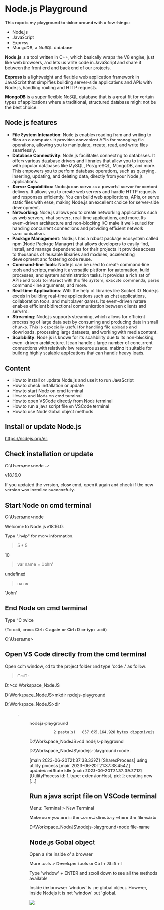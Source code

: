 # Node.js Playground

This repo is my playground to tinker around with a few things:

- Node.js
- JavaScript
- Express
- MongoDB, a NoSQL database

<b>Node.js</b> is a tool written in C++, which basically wraps the V8 engine, just like web browsers, and lets us write code in JavaScript and share it between the front end and back end of our projects.

<b>Express</b> is a lightweight and flexible web application framework in JavaScript that simplifies building server-side applications and APIs with Node.js, handling routing and HTTP requests. 

<b>MongoDB</b> is a super flexible NoSQL database that is a great fit for certain types of applications where a traditional, structured database might not be the best choice. 

## Node.js features

- <b>File System Interaction</b>: Node.js enables reading from and writing to files on a computer. It provides convenient APIs for managing file operations, allowing you to manipulate, create, read, and write files seamlessly.
- <b>Database Connectivity</b>: Node.js facilitates connecting to databases. It offers various database drivers and libraries that allow you to interact with popular databases like MySQL, PostgreSQL, MongoDB, and more. This empowers you to perform database operations, such as querying, inserting, updating, and deleting data, directly from your Node.js applications.
- <b>Server Capabilities</b>: Node.js can serve as a powerful server for content delivery. It allows you to create web servers and handle HTTP requests and responses efficiently. You can build web applications, APIs, or serve static files with ease, making Node.js an excellent choice for server-side development.
- <b>Networking</b>: Node.js allows you to create networking applications such as web servers, chat servers, real-time applications, and more. Its event-driven architecture and non-blocking I/O make it well-suited for handling concurrent connections and providing efficient network communication.
- <b>Package Management</b>: Node.js has a robust package ecosystem called npm (Node Package Manager) that allows developers to easily find, install, and manage dependencies for their projects. It provides access to thousands of reusable libraries and modules, accelerating development and fostering code reuse.
- <b>Command-line Tools</b>: Node.js can be used to create command-line tools and scripts, making it a versatile platform for automation, build processes, and system administration tasks. It provides a rich set of APIs and tools to interact with the file system, execute commands, parse command-line arguments, and more.
- <b>Real-time Applications</b>: With the help of libraries like Socket.IO, Node.js excels in building real-time applications such as chat applications, collaboration tools, and multiplayer games. Its event-driven nature enables efficient bidirectional communication between clients and servers.
- <b>Streaming</b>: Node.js supports streaming, which allows for efficient processing of large data sets by consuming and producing data in small chunks. This is especially useful for handling file uploads and downloads, processing large datasets, and working with media content.
- <b>Scalability</b>: Node.js is known for its scalability due to its non-blocking, event-driven architecture. It can handle a large number of concurrent connections with relatively low resource usage, making it suitable for building highly scalable applications that can handle heavy loads.

## Content

- How to install or update Node.js and use it to run JavaScript
- How to check installation or update
- How to start Node on cmd terminal
- How to end Node on cmd terminal
- How to open VSCode directly from Node terminal
- How to run a java script file on VSCode terminal
- How to use Node Gobal object methods

<!--
- How to read and write files on the computer
- How to create a server using Node.js to create a website
- How to create an Express app / website
- How to use the NoSQL database MongoDB
- How to use template engines to create HTML views
- How to put everything together to make a simple blog site
-->

## Install or update Node.js

https://nodejs.org/en

## Check installation or update

C:\Users\me>node -v

v18.16.0

If you updated the version, close cmd, open it again and check if the new version was installed successfully.

## Start Node on cmd terminal

C:\Users\me>node

Welcome to Node.js v18.16.0.

Type ".help" for more information.
>
> 5 + 5
> 
10
>
> var name = 'John'
> 
undefined
> name
> 
'John'

## End Node on cmd terminal

Type ^C twice
>
(To exit, press Ctrl+C again or Ctrl+D or type .exit)
>
C:\Users\me>

## Open VS Code directly from the cmd terminal

Open cdm window, cd to the project folder and type 'code .' as follow:

>C:\>D:

D:\>cd Workspace_NodeJS

D:\Workspace_NodeJS>mkdir nodejs-playground

D:\Workspace_NodeJS>dir

<DIR>          .

<DIR>          nodejs-playground

               2 pasta(s)   857.655.164.928 bytes disponíveis

D:\Workspace_NodeJS>cd nodejs-playground

D:\Workspace_NodeJS\nodejs-playground>code .

[main 2023-06-20T21:37:38.339Z] [SharedProcess] using utility process
[main 2023-06-20T21:37:38.454Z] update#setState idle
[main 2023-06-20T21:37:39.271Z] [UtilityProcess id: 1, type: extensionHost, pid: ]: creating new [...]

## Run a java script file on VSCode terminal

Menu: Terminal > New Terminal

Make sure you are in the correct directory where the file exists

D:\Workspace_NodeJS\nodejs-playground>node file-name

## Node.js Gobal object

Open a site inside of a browser

More tools > Developer tools or Ctrl + Shift + I

Type 'window' + ENTER and scroll down to see all the methods available

Inside the browser 'window' is the global object. However, inside Nodejs it is not 'window' but 'global.

<p>
  <img src="https://github.com/siomarapantarotto/nodejs-playground/assets/5893219/d4efc220-73b1-4cb2-a510-fda4c74fccbc" />
</p>


